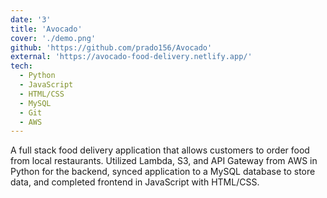```yaml
---
date: '3'
title: 'Avocado'
cover: './demo.png'
github: 'https://github.com/prado156/Avocado'
external: 'https://avocado-food-delivery.netlify.app/'
tech:
  - Python
  - JavaScript
  - HTML/CSS
  - MySQL
  - Git
  - AWS
---
```


A full stack <a> food delivery application</a> that allows customers to order food from local restaurants. Utilized Lambda, S3, and API Gateway from AWS in Python for the backend, synced application to a MySQL database to store data, and completed frontend in JavaScript with HTML/CSS.
